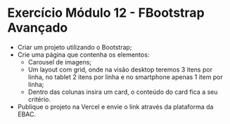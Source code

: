 # Exercício Módulo 12 - FBootstrap Avançado

-   Criar um projeto utilizando o Bootstrap;
-   Crie uma página que contenha os elementos:
    -   Carousel de imagens;
    -   Um layout com grid, onde na visão desktop teremos 3 itens por linha, no tablet 2 itens por linha e no smartphone apenas 1 item por linha;
    -   Dentro das colunas insira um card, o conteúdo do card fica a seu critério.
-   Publique o projeto na Vercel e envie o link através da plataforma da EBAC.
